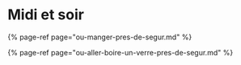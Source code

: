 # Midi et soir

{% page-ref page="ou-manger-pres-de-segur.md" %}

{% page-ref page="ou-aller-boire-un-verre-pres-de-segur.md" %}



